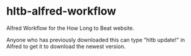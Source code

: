 # hltb-alfred-workflow
Alfred Workflow for the How Long to Beat website.

Anyone who has previously downloaded this can type "hltb update!" in Alfred to get it to download the newest version.
